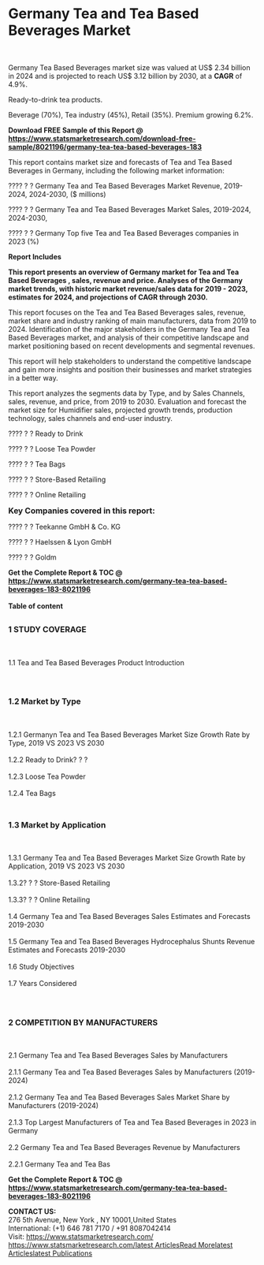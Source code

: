 <h1>Germany Tea and Tea Based Beverages Market</h1><br/><p>Germany Tea Based Beverages market size was valued at US$ 2.34 billion in 2024 and is projected to reach US$ 3.12 billion by 2030, at a <strong>CAGR</strong> of 4.9%.</p><p>Ready-to-drink tea products.</p><p>Beverage (70%), Tea industry (45%), Retail (35%). Premium growing 6.2%.</p><p><strong>Download FREE Sample of this Report @ <a href="https://www.statsmarketresearch.com/download-free-sample/8021196/germany-tea-tea-based-beverages-183">https://www.statsmarketresearch.com/download-free-sample/8021196/germany-tea-tea-based-beverages-183</a></strong></p><p>This report contains market size and forecasts of Tea and Tea Based Beverages in Germany, including the following market information:</p><p>???? ? ? Germany Tea and Tea Based Beverages Market Revenue, 2019-2024, 2024-2030, ($ millions)</p><p>???? ? ? Germany Tea and Tea Based Beverages Market Sales, 2019-2024, 2024-2030,</p><p>???? ? ? Germany Top five Tea and Tea Based Beverages companies in 2023 (%)</p><p><strong>Report Includes</strong></p><p><strong>This report presents an overview of Germany market for Tea and Tea Based Beverages , sales, revenue and price. Analyses of the Germany market trends, with historic market revenue/sales data for 2019 - 2023, estimates for 2024, and projections of <strong>CAGR</strong> through 2030.</strong></p><p>This report focuses on the Tea and Tea Based Beverages sales, revenue, market share and industry ranking of main manufacturers, data from 2019 to 2024. Identification of the major stakeholders in the Germany Tea and Tea Based Beverages market, and analysis of their competitive landscape and market positioning based on recent developments and segmental revenues.</p><p>This report will help stakeholders to understand the competitive landscape and gain more insights and position their businesses and market strategies in a better way.</p><p>This report analyzes the segments data by Type, and by Sales Channels, sales, revenue, and price, from 2019 to 2030. Evaluation and forecast the market size for Humidifier sales, projected growth trends, production technology, sales channels and end-user industry.</p><p>???? ? ? Ready to Drink</p><p>???? ? ? Loose Tea Powder</p><p>???? ? ? Tea Bags</p><p>???? ? ? Store-Based Retailing</p><p>???? ? ? Online Retailing</p><p><span style="font-size:16px"><strong>Key Companies covered in this report:</strong></span></p><p>???? ? ? Teekanne GmbH & Co. KG</p><p>???? ? ? Haelssen & Lyon GmbH</p><p>???? ? ? Goldm</p><div><b>Get the Complete Report & TOC @ <a href="https://www.statsmarketresearch.com/germany-tea-tea-based-beverages-183-8021196">https://www.statsmarketresearch.com/germany-tea-tea-based-beverages-183-8021196</a></b></div><br><b>Table of content</b><p><h2><span style="font-size:16px"><strong>1 STUDY COVERAGE</strong></span></h2><br /><p>1.1 Tea and Tea Based Beverages Product Introduction</p><br /><h2><span style="font-size:16px"><strong>1.2 Market by Type</strong></span></h2><br /><p>1.2.1 Germanyn Tea and Tea Based Beverages Market Size Growth Rate by Type, 2019 VS 2023 VS 2030<br /><br />1.2.2 Ready to Drink? ? ? <br /><br />1.2.3 Loose Tea Powder<br /><br />1.2.4 Tea Bags<br /><br /><h2><span style="font-size:16px"><strong>1.3 Market by Application</strong></span></h2><br /><p>1.3.1 Germany Tea and Tea Based Beverages Market Size Growth Rate by Application, 2019 VS 2023 VS 2030<br /><br />1.3.2? ? ? Store-Based Retailing<br /><br />1.3.3? ? ? Online Retailing<br /><br />1.4 Germany Tea and Tea Based Beverages Sales Estimates and Forecasts 2019-2030<br /><br />1.5 Germany Tea and Tea Based Beverages Hydrocephalus Shunts Revenue Estimates and Forecasts 2019-2030<br /><br />1.6 Study Objectives<br /><br />1.7 Years Considered</p><br /><h2><span style="font-size:16px"><strong>2 COMPETITION BY MANUFACTURERS</strong></span></h2><br /><p>2.1 Germany Tea and Tea Based Beverages Sales by Manufacturers<br /><br />2.1.1 Germany Tea and Tea Based Beverages Sales by Manufacturers (2019-2024)<br /><br />2.1.2 Germany Tea and Tea Based Beverages Sales Market Share by Manufacturers (2019-2024)<br /><br />2.1.3 Top Largest Manufacturers of Tea and Tea Based Beverages in 2023 in Germany<br /><br />2.2 Germany Tea and Tea Based Beverages Revenue by Manufacturers<br /><br />2.2.1 Germany Tea and Tea Bas<br><div><b>Get the Complete Report & TOC @ <a href="https://www.statsmarketresearch.com/germany-tea-tea-based-beverages-183-8021196">https://www.statsmarketresearch.com/germany-tea-tea-based-beverages-183-8021196</a></b></div></p> <b>CONTACT US:</b><br>276 5th Avenue, New York , NY 10001,United States<br>International: (+1) 646 781 7170 / +91 8087042414<br>Visit: <a href="https://www.statsmarketresearch.com/">https://www.statsmarketresearch.com/</a><br><a href="https://gyeongbokgung.com">https://www.statsmarketresearch.com/</a><a href="https://hallyeomaritime.com">latest Articles</a><a href="https://jingwansa.com">Read More</a><a href=https://nguoiviet.jp/">latest Articles</a><a href="https://www.intelmarketresearch.com/">latest Publications</a>
